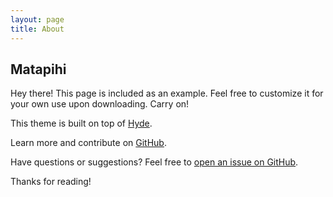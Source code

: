 ```yaml
---
layout: page
title: About
---
```


## Matapihi

<p class="message">
  Hey there! This page is included as an example. Feel free to customize it for your own use upon downloading. Carry on!
</p>

This theme is built on top of [Hyde](http://hyde.getpoole.com).

Learn more and contribute on [GitHub](https://github.com/matapihi).


Have questions or suggestions? Feel free to [open an issue on GitHub](https://github.com/matapihi/issues/new).

Thanks for reading!